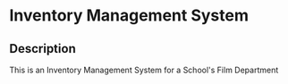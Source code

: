 # Inventory Management System
## Description
This is an Inventory Management System for a School's Film Department

